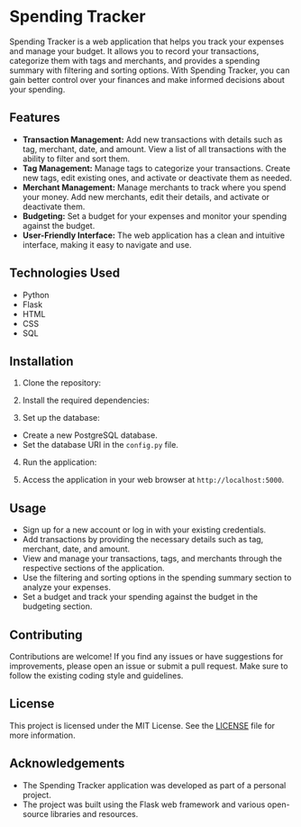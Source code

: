 # Spending Tracker

Spending Tracker is a web application that helps you track your expenses and manage your budget. It allows you to record your transactions, categorize them with tags and merchants, and provides a spending summary with filtering and sorting options. With Spending Tracker, you can gain better control over your finances and make informed decisions about your spending.

## Features

- **Transaction Management:** Add new transactions with details such as tag, merchant, date, and amount. View a list of all transactions with the ability to filter and sort them.
- **Tag Management:** Manage tags to categorize your transactions. Create new tags, edit existing ones, and activate or deactivate them as needed.
- **Merchant Management:** Manage merchants to track where you spend your money. Add new merchants, edit their details, and activate or deactivate them.
- **Budgeting:** Set a budget for your expenses and monitor your spending against the budget.
- **User-Friendly Interface:** The web application has a clean and intuitive interface, making it easy to navigate and use.

## Technologies Used

- Python
- Flask
- HTML
- CSS
- SQL

## Installation

1. Clone the repository:

2. Install the required dependencies:

3. Set up the database:
- Create a new PostgreSQL database.
- Set the database URI in the `config.py` file.

4. Run the application:

5. Access the application in your web browser at `http://localhost:5000`.

## Usage

- Sign up for a new account or log in with your existing credentials.
- Add transactions by providing the necessary details such as tag, merchant, date, and amount.
- View and manage your transactions, tags, and merchants through the respective sections of the application.
- Use the filtering and sorting options in the spending summary section to analyze your expenses.
- Set a budget and track your spending against the budget in the budgeting section.

## Contributing

Contributions are welcome! If you find any issues or have suggestions for improvements, please open an issue or submit a pull request. Make sure to follow the existing coding style and guidelines.

## License

This project is licensed under the MIT License. See the [LICENSE](LICENSE) file for more information.

## Acknowledgements

- The Spending Tracker application was developed as part of a personal project.
- The project was built using the Flask web framework and various open-source libraries and resources.
